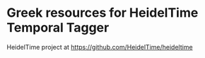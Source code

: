 # Greek resources for HeidelTime Temporal Tagger

HeidelTime project at https://github.com/HeidelTime/heideltime
